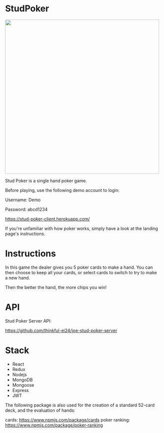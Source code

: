 # StudPoker

<img src="https://github.com/thinkful-ei24/joe-stud-poker-client/blob/master/src/images/studPokerFull.png" width="500">

Stud Poker is a single hand poker game.


Before playing, use the following demo account to login:

Username: Demo

Password: abcd1234

https://stud-poker-client.herokuapp.com/

If you're unfamiliar with how poker works, simply have a look at the landing page's instructions.

# Instructions
In this game the dealer gives you 5 poker cards to make a hand.
You can then choose to keep all your cards, or select cards to switch to try to make a new hand.

Then the better the hand, the more chips you win!

# API

Stud Poker Server API:

https://github.com/thinkful-ei24/joe-stud-poker-server

# Stack

* React
* Redux
* Nodejs
* MongoDB
* Mongoose
* Express
* JWT

The following package is also used for the creation of a standard 52-card deck, and the evaluation of hands:

cards: https://www.npmjs.com/package/cards
poker ranking: https://www.npmjs.com/package/poker-ranking

